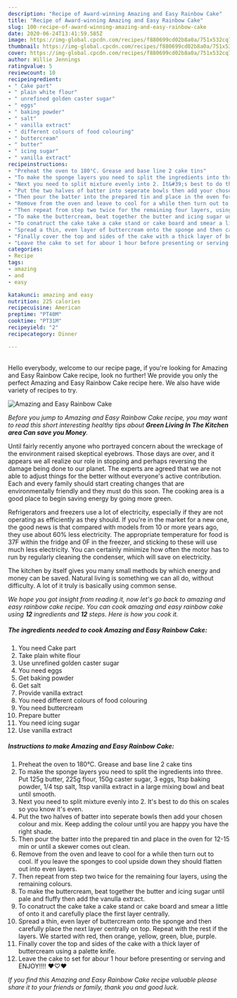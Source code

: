 ```yaml
---
description: "Recipe of Award-winning Amazing and Easy Rainbow Cake"
title: "Recipe of Award-winning Amazing and Easy Rainbow Cake"
slug: 100-recipe-of-award-winning-amazing-and-easy-rainbow-cake
date: 2020-06-24T13:41:59.585Z
image: https://img-global.cpcdn.com/recipes/f880699cd02b8a0a/751x532cq70/amazing-and-easy-rainbow-cake-recipe-main-photo.jpg
thumbnail: https://img-global.cpcdn.com/recipes/f880699cd02b8a0a/751x532cq70/amazing-and-easy-rainbow-cake-recipe-main-photo.jpg
cover: https://img-global.cpcdn.com/recipes/f880699cd02b8a0a/751x532cq70/amazing-and-easy-rainbow-cake-recipe-main-photo.jpg
author: Willie Jennings
ratingvalue: 5
reviewcount: 10
recipeingredient:
- " Cake part"
- " plain white flour"
- " unrefined golden caster sugar"
- " eggs"
- " baking powder"
- " salt"
- " vanilla extract"
- " different colours of food colouring"
- " buttercream"
- " butter"
- " icing sugar"
- " vanilla extract"
recipeinstructions:
- "Preheat the oven to 180°C. Grease and base line 2 cake tins"
- "To make the sponge layers you need to split the ingredients into three. Put 125g butter, 225g flour, 150g caster sugar, 3 eggs, 1tsp baking powder, 1/4 tsp salt, 1tsp vanilla extract in a large mixing bowl and beat until smooth."
- "Next you need to split mixture evenly into 2. It&#39;s best to do this on scales so you know it&#39;s even."
- "Put the two halves of batter into seperate bowls then add your chosen colour and mix. Keep adding the colour until you are happy you have the right shade."
- "Then pour the batter into the prepared tin and place in the oven for 12-15 min or until a skewer comes out clean."
- "Remove from the oven and leave to cool for a while then turn out to cool. If you leave the sponges to cool upside down they should flatten out into even layers."
- "Then repeat from step two twice for the remaining four layers, using the remaining colours."
- "To make the buttercream, beat together the butter and icing sugar until pale and fluffy then add the vanulla extract."
- "To conatruct the cake take a cake stand or cake board and smear a little of onto it and carefully place the first layer centrally."
- "Spread a thin, even layer of buttercream onto the sponge and then carefully place the next layer centrally on top. Repeat with the rest if the layers. We started with red, then orange, yellow, green, blue, purple."
- "Finally cover the top and sides of the cake with a thick layer of buttercream using a palette knife."
- "Leave the cake to set for abour 1 hour before presenting or serving and ENJOY!!!! ♥♡♥"
categories:
- Recipe
tags:
- amazing
- and
- easy

katakunci: amazing and easy 
nutrition: 225 calories
recipecuisine: American
preptime: "PT40M"
cooktime: "PT31M"
recipeyield: "2"
recipecategory: Dinner

---
```

<br>
Hello everybody, welcome to our recipe page, if you're looking for Amazing and Easy Rainbow Cake recipe, look no further! We provide you only the perfect Amazing and Easy Rainbow Cake recipe here. We also have wide variety of recipes to try.
<br>


![Amazing and Easy Rainbow Cake](https://img-global.cpcdn.com/recipes/f880699cd02b8a0a/751x532cq70/amazing-and-easy-rainbow-cake-recipe-main-photo.jpg)

<i>Before you jump to Amazing and Easy Rainbow Cake recipe, you may want to read this short interesting healthy tips about 
<strong>Green Living In The Kitchen area Can save you Money</strong>.</i>
</br>

Until fairly recently anyone who portrayed concern about the wreckage of the environment raised skeptical eyebrows. Those days are over, and it appears we all realize our role in stopping and perhaps reversing the damage being done to our planet. The experts are agreed that we are not able to adjust things for the better without everyone's active contribution. Each and every family should start creating changes that are environmentally friendly and they must do this soon. The cooking area is a good place to begin saving energy by going more green.

Refrigerators and freezers use a lot of electricity, especially if they are not operating as efficiently as they should. If you're in the market for a new one, the good news is that compared with models from 10 or more years ago, they use about 60% less electricity. The appropriate temperature for food is 37F within the fridge and 0F in the freezer, and sticking to these will use much less electricity. You can certainly minimize how often the motor has to run by regularly cleaning the condenser, which will save on electricity.

The kitchen by itself gives you many small methods by which energy and money can be saved. Natural living is something we can all do, without difficulty. A lot of it truly is basically using common sense.


<i>We hope you got insight from reading it, now let's go back to amazing and easy rainbow cake recipe. You can cook amazing and easy rainbow cake using <strong>12</strong> ingredients and <strong>12</strong> steps. Here is how you cook it.
</i>

##### The ingredients needed to cook Amazing and Easy Rainbow Cake:

1. You need  Cake part
1. Take  plain white flour
1. Use  unrefined golden caster sugar
1. You need  eggs
1. Get  baking powder
1. Get  salt
1. Provide  vanilla extract
1. You need  different colours of food colouring
1. You need  buttercream
1. Prepare  butter
1. You need  icing sugar
1. Use  vanilla extract


##### Instructions to make Amazing and Easy Rainbow Cake:

1. Preheat the oven to 180°C. Grease and base line 2 cake tins
1. To make the sponge layers you need to split the ingredients into three. Put 125g butter, 225g flour, 150g caster sugar, 3 eggs, 1tsp baking powder, 1/4 tsp salt, 1tsp vanilla extract in a large mixing bowl and beat until smooth.
1. Next you need to split mixture evenly into 2. It&#39;s best to do this on scales so you know it&#39;s even.
1. Put the two halves of batter into seperate bowls then add your chosen colour and mix. Keep adding the colour until you are happy you have the right shade.
1. Then pour the batter into the prepared tin and place in the oven for 12-15 min or until a skewer comes out clean.
1. Remove from the oven and leave to cool for a while then turn out to cool. If you leave the sponges to cool upside down they should flatten out into even layers.
1. Then repeat from step two twice for the remaining four layers, using the remaining colours.
1. To make the buttercream, beat together the butter and icing sugar until pale and fluffy then add the vanulla extract.
1. To conatruct the cake take a cake stand or cake board and smear a little of onto it and carefully place the first layer centrally.
1. Spread a thin, even layer of buttercream onto the sponge and then carefully place the next layer centrally on top. Repeat with the rest if the layers. We started with red, then orange, yellow, green, blue, purple.
1. Finally cover the top and sides of the cake with a thick layer of buttercream using a palette knife.
1. Leave the cake to set for abour 1 hour before presenting or serving and ENJOY!!!! ♥♡♥


<i>If you find this Amazing and Easy Rainbow Cake recipe valuable please share it to your friends or family, thank you and good luck.</i>
